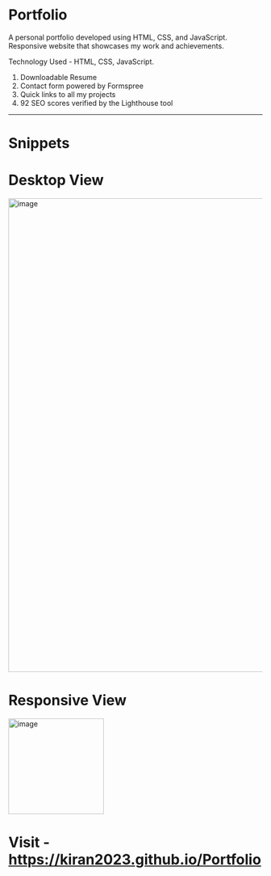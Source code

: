 # Portfolio
A personal portfolio developed using HTML, CSS, and JavaScript. Responsive website that showcases my work and achievements.

Technology Used - HTML, CSS, JavaScript.

1. Downloadable Resume
2. Contact form powered by Formspree
3. Quick links to all my projects
4. 92 SEO scores verified by the Lighthouse tool
---
# Snippets
# Desktop View

<img width="937" alt="image" src="https://github.com/kiran2023/Portfolio/assets/88279441/8af7b01c-6ea0-4c6e-81d5-397e4abc7fea">

# Responsive View 

<img width="189" alt="image" src="https://github.com/kiran2023/Portfolio/assets/88279441/f806616f-f705-43d7-8feb-671017c36425">

# Visit - https://kiran2023.github.io/Portfolio
